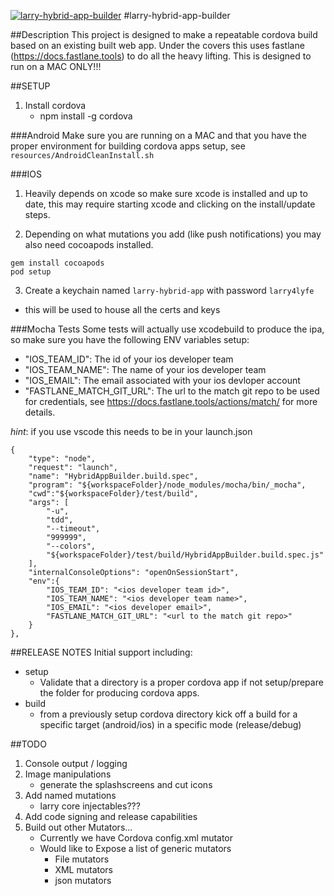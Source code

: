 <a href="https://www.npmjs.com/package/@monstermakes/larry-hybrid-app-builder"><img alt="larry-hybrid-app-builder" src="https://nodei.co/npm/larry-hybrid-app-builder.png"/></a>
#larry-hybrid-app-builder

##Description
This project is designed to make a repeatable cordova build based on an existing built web app. Under the covers this uses fastlane (https://docs.fastlane.tools) to do all the heavy lifting. This is designed to run on a MAC ONLY!!!

##SETUP
1. Install cordova
    - npm install -g cordova

###Android
Make sure you are running on a MAC and that you have the proper environment for building cordova apps setup, see `resources/AndroidCleanInstall.sh`

###IOS 
1. Heavily depends on xcode so make sure xcode is installed and up to date, this may require starting xcode and clicking on the install/update steps.

2. Depending on what mutations you add (like push notifications) you may also need cocoapods installed.
```
gem install cocoapods
pod setup
```

3. Create a keychain named `larry-hybrid-app` with password `larry4lyfe`
- this will be used to house all the certs and keys

###Mocha Tests
Some tests will actually use xcodebuild to produce the ipa, so make sure you have the following ENV variables setup:

- "IOS_TEAM_ID": The id of your ios developer team
- "IOS_TEAM_NAME": The name of your ios developer team
- "IOS_EMAIL": The email associated with your ios devloper account
- "FASTLANE_MATCH_GIT_URL": The url to the match git repo to be used for credentials, see https://docs.fastlane.tools/actions/match/ for more details.

*hint*: if you use vscode this needs to be in your launch.json
```
{
    "type": "node",
    "request": "launch",
    "name": "HybridAppBuilder.build.spec",
    "program": "${workspaceFolder}/node_modules/mocha/bin/_mocha",
    "cwd":"${workspaceFolder}/test/build",
    "args": [
        "-u",
        "tdd",
        "--timeout",
        "999999",
        "--colors",
        "${workspaceFolder}/test/build/HybridAppBuilder.build.spec.js"
    ],
    "internalConsoleOptions": "openOnSessionStart",
    "env":{
        "IOS_TEAM_ID": "<ios developer team id>",
        "IOS_TEAM_NAME": "<ios developer team name>",
        "IOS_EMAIL": "<ios developer email>",
        "FASTLANE_MATCH_GIT_URL": "<url to the match git repo>"
    }
},
```

##RELEASE NOTES
Initial support including:
- setup
    - Validate that a directory is a proper cordova app if not setup/prepare the folder for producing cordova apps.
- build
    - from a previously setup cordova directory kick off a build for a specific target (android/ios) in a specific mode (release/debug)

##TODO
1. Console output / logging
2. Image manipulations
    - generate the splashscreens and cut icons
3. Add named mutations
    - larry core injectables???
4. Add code signing and release capabilities
5. Build out other Mutators...
    - Currently we have Cordova config.xml mutator
    - Would like to Expose a list of generic mutators
        - File mutators
        - XML mutators
        - json mutators